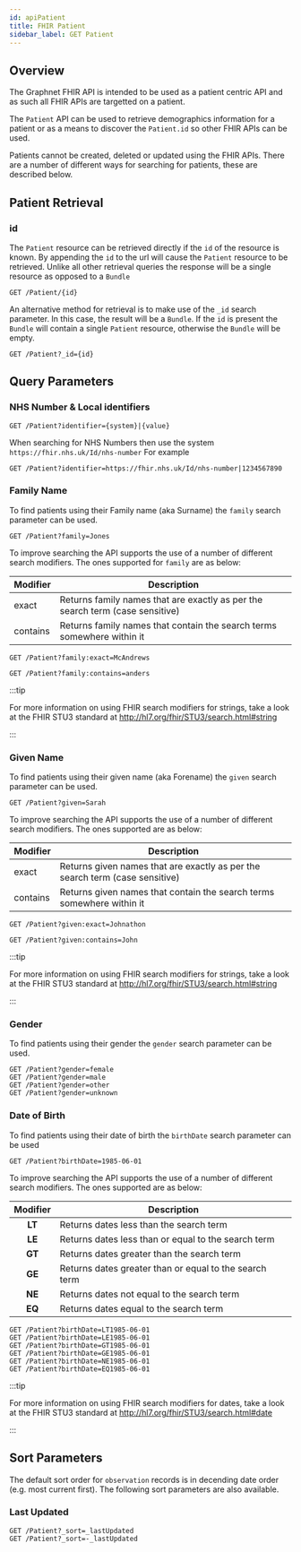 ```yaml
---
id: apiPatient
title: FHIR Patient
sidebar_label: GET Patient
---
```


## Overview

The Graphnet FHIR API is intended to be used as a patient centric API and as such all FHIR APIs are targetted on a patient.

The `Patient` API can be used to retrieve demographics information for a patient or as a means to discover the `Patient.id` so other FHIR APIs can be used.

Patients cannot be created, deleted or updated using the FHIR APIs. There are a number of different ways for searching for patients, these are described below.

## Patient Retrieval

### id

The `Patient` resource can be retrieved directly if the `id` of the resource is known. By appending the `id` to the url will cause the `Patient` resource to be retrieved. Unlike all other retrieval queries the response will be a single resource as opposed to a `Bundle`

```http
GET /Patient/{id}
```

An alternative method for retrieval is to make use of the `_id` search parameter. In this case, the result will be a `Bundle`. If the `id` is present the `Bundle` will contain a single `Patient` resource, otherwise the `Bundle` will be empty.

```http
GET /Patient?_id={id}
```

## Query Parameters

### NHS Number & Local identifiers

```http
GET /Patient?identifier={system}|{value}
```

When searching for NHS Numbers then use the system `https://fhir.nhs.uk/Id/nhs-number`
For example

```http
GET /Patient?identifier=https://fhir.nhs.uk/Id/nhs-number|1234567890
```

### Family Name

To find patients using their Family name (aka Surname) the `family` search parameter can be used.

```http
GET /Patient?family=Jones
```

To improve searching the API supports the use of a number of different search modifiers.
The ones supported for `family` are as below:

| Modifier | Description                                                                   |
| -------- | ----------------------------------------------------------------------------- |
| exact    | Returns family names that are exactly as per the search term (case sensitive) |
| contains | Returns family names that contain the search terms somewhere within it        |

```http
GET /Patient?family:exact=McAndrews

GET /Patient?family:contains=anders
```

:::tip

For more information on using FHIR search modifiers for strings, take a look at the FHIR STU3 standard at http://hl7.org/fhir/STU3/search.html#string

:::

### Given Name

To find patients using their given name (aka Forename) the `given` search parameter can be used.

```http
GET /Patient?given=Sarah
```

To improve searching the API supports the use of a number of different search modifiers.
The ones supported are as below:

| Modifier | Description                                                                  |
| -------- | ---------------------------------------------------------------------------- |
| exact    | Returns given names that are exactly as per the search term (case sensitive) |
| contains | Returns given names that contain the search terms somewhere within it        |

```http
GET /Patient?given:exact=Johnathon

GET /Patient?given:contains=John
```

:::tip

For more information on using FHIR search modifiers for strings, take a look at the FHIR STU3 standard at http://hl7.org/fhir/STU3/search.html#string

:::

### Gender

To find patients using their gender the `gender` search parameter can be used.

```http
GET /Patient?gender=female
GET /Patient?gender=male
GET /Patient?gender=other
GET /Patient?gender=unknown
```

### Date of Birth

To find patients using their date of birth the `birthDate` search parameter can be used

```http
GET /Patient?birthDate=1985-06-01
```

To improve searching the API supports the use of a number of different search modifiers.
The ones supported are as below:

| Modifier | Description                                            |
| :------: | ------------------------------------------------------ |
|  **LT**  | Returns dates less than the search term                |
|  **LE**  | Returns dates less than or equal to the search term    |
|  **GT**  | Returns dates greater than the search term             |
|  **GE**  | Returns dates greater than or equal to the search term |
|  **NE**  | Returns dates not equal to the search term             |
|  **EQ**  | Returns dates equal to the search term                 |

```http
GET /Patient?birthDate=LT1985-06-01
GET /Patient?birthDate=LE1985-06-01
GET /Patient?birthDate=GT1985-06-01
GET /Patient?birthDate=GE1985-06-01
GET /Patient?birthDate=NE1985-06-01
GET /Patient?birthDate=EQ1985-06-01
```

:::tip

For more information on using FHIR search modifiers for dates, take a look at the FHIR STU3 standard at http://hl7.org/fhir/STU3/search.html#date

:::

## Sort Parameters

The default sort order for `observation` records is in decending date order (e.g. most current first).
The following sort parameters are also available.

### Last Updated

```http
GET /Patient?_sort=_lastUpdated
GET /Patient?_sort=-_lastUpdated
```
